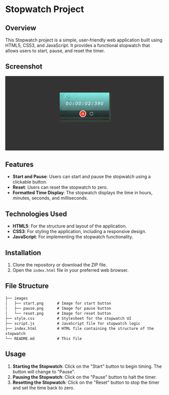# Stopwatch Project

## Overview

This Stopwatch project is a simple, user-friendly web application built using HTML5, CSS3, and JavaScript. It provides a functional stopwatch that allows users to start, pause, and reset the timer.

## Screenshot

![Screenshot of the Quiz](screenshot.png)


## Features

- **Start and Pause**: Users can start and pause the stopwatch using a clickable button.
- **Reset**: Users can reset the stopwatch to zero.
- **Formatted Time Display**: The stopwatch displays the time in hours, minutes, seconds, and milliseconds.

## Technologies Used

- **HTML5**: For the structure and layout of the application.
- **CSS3**: For styling the application, including a responsive design.
- **JavaScript**: For implementing the stopwatch functionality.

## Installation

1. Clone the repository or download the ZIP file.
2. Open the `index.html` file in your preferred web browser.

## File Structure

```plaintext
├── images
│   ├── start.png      # Image for start button
│   ├── pause.png      # Image for pause button
│   └── reset.png      # Image for reset button
├── style.css          # Stylesheet for the stopwatch UI
├── script.js          # JavaScript file for stopwatch logic
├── index.html         # HTML file containing the structure of the stopwatch
└── README.md          # This file
```

## Usage

1. **Starting the Stopwatch**: Click on the "Start" button to begin timing. The button will change to "Pause".
2. **Pausing the Stopwatch**: Click on the "Pause" button to halt the timer.
3. **Resetting the Stopwatch**: Click on the "Reset" button to stop the timer and set the time back to zero.
